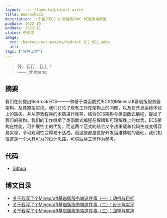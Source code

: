 ```yaml
---
layout: ../../layouts/project.astro
title: BedrockECS
description: 一个基于ECS & 数据库的MC:BE服务端原型
pubDate: 2022-10
endDate: 2022-11
status: 已结束
image:
  src: /bedrock-ecs-assets/Bedrock_JE2_BE2.webp
  alt:
tags: ["软件工程"]
---
```


>
>    好，我行，我上！
>    <br/> —— johnbanq
>

## 摘要

我们在此提出BedrockECS——一种基于类函数式/ECS的Minecraft基岩版服务器架构，及其原型实现。我们讨论了现有工作在架构上的问题，以及在开发运维体验上的缺失。并从游戏程序的本质进行推导，结合ECS架构与类函数式编程，提出了我们的架构。我们的工作继承了类函数式编程在解耦和可理解性上的优势，ECS架构在性能，可扩展性上的优势。而这两个范式的结合又令热重载和代码生成变得容易实现，令可观测性变得易于达成。而这些都是良好开发运维体验的基础。我们相信这是一个大有可为的设计思路，可供后续工作作为参考。

## 代码
* [Github](https://github.com/WakestoneMC/BedrockECS)

## 博文目录
* [关于我写了个Minecraft基岩版服务端这件事（一）：动机与目标](/posts/bedrock-ecs-1)
* [关于我写了个Minecraft基岩版服务端这件事（二）：设计与实现](/posts/bedrock-ecs-2)
* [关于我写了个Minecraft基岩版服务端这件事（三）：回望与尾声](/posts/bedrock-ecs-3)